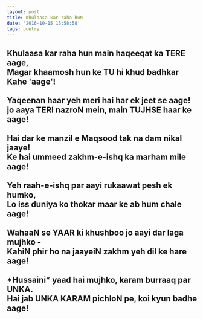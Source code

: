 ```yaml
---
layout: post
title: Khulaasa kar raha huN
date: '2016-10-15 15:58:58'
tags: poetry
---
```


<h2>
Khulaasa kar raha hun main haqeeqat ka TERE aage,<br/>
Magar khaamosh hun ke TU hi khud badhkar Kahe 'aage'!
<br/><br/>
Yaqeenan haar yeh meri hai har ek jeet se aage!<br/>
jo aaya TERI nazroN mein, main TUJHSE haar ke aage!
<br/><br/>
Hai dar ke manzil e Maqsood tak na dam nikal jaaye!<br/>
Ke hai ummeed zakhm-e-ishq ka marham mile aage!
<br/><br/>
Yeh raah-e-ishq par aayi rukaawat pesh ek humko,<br/>
Lo iss duniya ko thokar maar ke ab hum chale aage!
<br/><br/>
WahaaN se YAAR ki khushboo jo aayi dar laga mujhko -<br/>
KahiN phir ho na jaayeiN zakhm yeh dil ke hare aage!
<br/><br/>
*Hussaini* yaad hai mujhko, karam burraaq par UNKA.<br/>
Hai jab UNKA KARAM pichloN pe, koi kyun badhe aage!
</h2>
